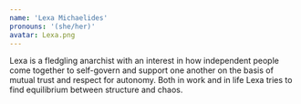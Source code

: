 ```yaml
---
name: 'Lexa Michaelides'
pronouns: '(she/her)'
avatar: Lexa.png
---
```

Lexa is a fledgling anarchist with an interest in how independent people come together to self-govern and support one another on the basis of mutual trust and respect for autonomy. Both in work and in life Lexa tries to find equilibrium between structure and chaos.